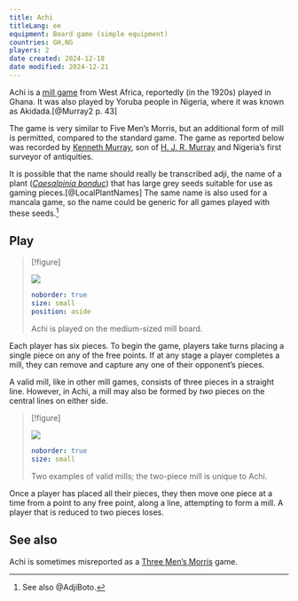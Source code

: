 ```yaml
---
title: Achi
titleLang: ee
equipment: Board game (simple equipment)
countries: GH,NG
players: 2
date created: 2024-12-18
date modified: 2024-12-21
---
```


<p class="lead">

<span class="noun aka" lang="ee">Achi</span> is a [mill game](articles/families/mill-games/mill-games.md) from West Africa, reportedly (in the 1920s) played in Ghana. It was also played by Yoruba people in Nigeria, where it was known as <span class="noun aka" lang="yo">Akidada</span>.[@Murray2 p. 43]

</p>

The game is very similar to Five Men’s Morris, but an additional form of mill is permitted, compared to the standard game. The game as reported below was recorded by [Kenneth Murray](https://en.wikipedia.org/wiki/Kenneth_Murray_(archaeologist)), son of [H. J. R. Murray](articles/people/hjr-murray.md) and Nigeria’s first surveyor of antiquities.

It is possible that the name should really be transcribed <span lang="ee">adji</span>, the name of a plant ([<cite>Caesalpinia bonduc</cite>](https://en.wikipedia.org/wiki/Guilandina_bonduc)) that has large grey seeds suitable for use as gaming pieces.[@LocalPlantNames] The same name is also used for a mancala game, so the name could be generic for all games played with these seeds.[^1]

[^1]: See also @AdjiBoto.

## Play

> [!figure]
>
> ![](articles/families/mill-games/medium_merels.svg)
>
> ```yaml
> noborder: true
> size: small
> position: aside
> ```
>
> <span class="noun" lang="ee">Achi</span> is played on the medium-sized mill board.

Each player has six pieces. To begin the game, players take turns placing a single piece on any of the free points. If at any stage a player completes a mill, they can remove and capture any one of their opponent’s pieces.

A valid mill, like in other mill games, consists of three pieces in a straight line. However, in <span class="noun" lang="ee">Achi</span>, a mill may also be formed by *two* pieces on the central lines on either side.

> [!figure]
>
> ![](games/achi/achi_examples.svg)
>
> ```yaml
> noborder: true
> size: small
> ```
>
> Two examples of valid mills; the two-piece mill is unique to <span class="noun" lang="ee">Achi</span>.

Once a player has placed all their pieces, they then move one piece at a time from a point to any free point, along a line, attempting to form a mill. A player that is reduced to two pieces loses.

## See also

<span class="noun" lang="ee">Achi</span> is sometimes misreported as a [Three Men’s Morris](games/three-mens-morris.md) game.
